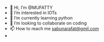 - 👋 Hi, I’m @MUFATTY
- 👀 I’m interested in IOTs
- 🌱 I’m currently learning python
- 💞️ I’m looking to collaborate on coding 
- 📫 How to reach me sabunarafat@gmil.com
- 

<!---
MUFATTY/MUFATTY is a ✨ special ✨ repository because its `README.md` (this file) appears on your GitHub profile.
You can click the Preview link to take a look at your changes.
--->

